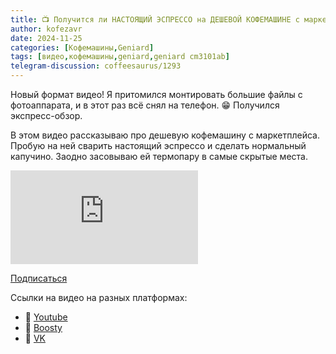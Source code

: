```yaml
---
title: 📺 Получится ли НАСТОЯЩИЙ ЭСПРЕССО на ДЕШЕВОЙ КОФЕМАШИНЕ с маркетплейса?
author: kofezavr
date: 2024-11-25
categories: [Кофемашины,Geniard]
tags: [видео,кофемашины,geniard,geniard cm3101ab]
telegram-discussion: coffeesaurus/1293
---
```

Новый формат видео! Я притомился монтировать большие файлы с фотоаппарата, и в этот раз всё снял на телефон. 😁 Получился экспресс-обзор.

В этом видео рассказываю про дешевую кофемашину с маркетплейса. Пробую на ней сварить настоящий эспрессо и сделать нормальный капучино. Заодно засовываю ей термопару в самые скрытые места.

<p><div class="youtube-wrapper"><iframe src="https://www.youtube.com/embed/2kI2abzRJVU" title="YouTube video player" frameborder="0" allow="accelerometer; autoplay; clipboard-write; encrypted-media; gyroscope; picture-in-picture" allowfullscreen></iframe></div></p>

<a class="play" href="https://www.youtube.com/c/Coffeesaurus?sub_confirmation=1"><i class="fab fa-youtube"></i> Подписаться</a>

Ссылки на видео на разных платформах:
- 🔗 [Youtube](https://youtu.be/2kI2abzRJVU) 
- 🔗 [Boosty](https://boosty.to/kofezavr/posts/e2a36241-b647-4f26-a58d-ebe27126cf4c)
- 🔗 [VK](https://vk.com/video-206392523_456239031)